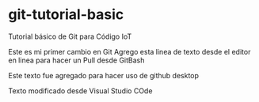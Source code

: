 # git-tutorial-basic
Tutorial básico de Git para Código IoT

Este es mi primer cambio en Git
Agrego esta linea de texto desde el editor en linea para hacer un Pull desde GitBash


Este texto fue agregado para hacer uso de github desktop


Texto modificado desde Visual Studio COde